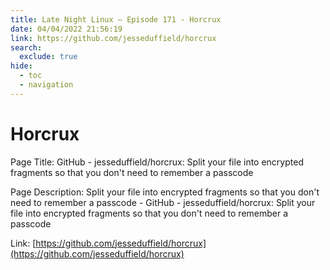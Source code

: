 ```yaml
---
title: Late Night Linux – Episode 171 - Horcrux
date: 04/04/2022 21:56:19
link: https://github.com/jesseduffield/horcrux
search:
  exclude: true
hide:
  - toc
  - navigation
---
```


# Horcrux

Page Title: GitHub - jesseduffield/horcrux: Split your file into encrypted fragments so that you don't need to remember a passcode

Page Description: Split your file into encrypted fragments so that you don't need to remember a passcode - GitHub - jesseduffield/horcrux: Split your file into encrypted fragments so that you don't need to remember a passcode 

Link: [https://github.com/jesseduffield/horcrux](https://github.com/jesseduffield/horcrux)